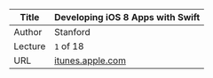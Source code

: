 Title  | Developing iOS 8 Apps with Swift
-------|-------------------
Author | Stanford
Lecture | `1` of 18
URL    | [itunes.apple.com](https://itunes.apple.com/us/course/developing-ios-8-apps-swift/id961180099)